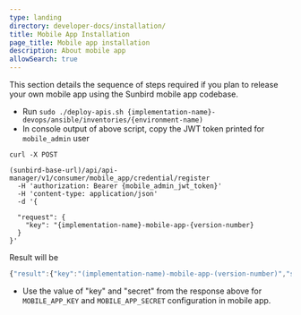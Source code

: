 ```yaml
---
type: landing
directory: developer-docs/installation/
title: Mobile App Installation
page_title: Mobile app installation
description: About mobile app
allowSearch: true
---
```

This section details the sequence of steps required if you plan to release your own mobile app using the Sunbird mobile app codebase.

- Run `sudo ./deploy-apis.sh {implementation-name}-devops/ansible/inventories/{environment-name)`
- In console output of above script, copy the JWT token printed for `mobile_admin` user

```
curl -X POST 

(sunbird-base-url)/api/api-manager/v1/consumer/mobile_app/credential/register 
  -H 'authorization: Bearer {mobile_admin_jwt_token}' 
  -H 'content-type: application/json' 
  -d '{
  
  "request": {
    "key": "{implementation-name}-mobile-app-{version-number}
  }
}'
```

Result will be

```js
{"result":{"key":"(implementation-name)-mobile-app-(version-number)","secret":"(secret)"}}
```

- Use the value of "key" and "secret" from the response above for `MOBILE_APP_KEY` and `MOBILE_APP_SECRET` configuration in mobile app.
